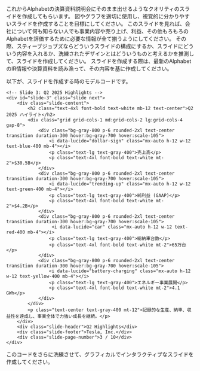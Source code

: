 これからAlphabetの決算資料説明会にそのまま出せるようなクオリティのスライドを作成してもらいます。
図やグラフを適切に使用し、視覚的に分かりやすいスライドを作成することを目標にしてください。
このスライドを見れば、会社について何も知らない人でも事業内容や売り上げ、利益、その他もろもろのAlphabetを評価するために必要な情報が全て揃うようにしてください。
その際、スティーブジョブズならどういうスライドの構成にするか、スライドにどういう内容を入れるか、洗練されたデザインとはどういうものと考えるかを推測して、スライドを作成してください。
スライドを作成する際は、最新のAlphabetのIR情報や決算資料を読み漁って、その内容を基に作成してください。

以下が、スライドを作成する時のモデルコードです。

    <!-- Slide 3: Q2 2025 Highlights -->
    <div id="slide-3" class="slide next">
        <div class="slide-content">
            <h2 class="text-4xl font-bold text-white mb-12 text-center">Q2 2025 ハイライト</h2>
            <div class="grid grid-cols-1 md:grid-cols-2 lg:grid-cols-4 gap-8">
                <div class="bg-gray-800 p-6 rounded-2xl text-center transition duration-300 hover:bg-gray-700 hover:scale-105">
                    <i data-lucide="dollar-sign" class="mx-auto h-12 w-12 text-blue-400 mb-4"></i>
                    <p class="text-lg text-gray-400">売上高</p>
                    <p class="text-4xl font-bold text-white mt-2">$30.5B</p>
                </div>
                <div class="bg-gray-800 p-6 rounded-2xl text-center transition duration-300 hover:bg-gray-700 hover:scale-105">
                    <i data-lucide="trending-up" class="mx-auto h-12 w-12 text-green-400 mb-4"></i>
                    <p class="text-lg text-gray-400">純利益 (GAAP)</p>
                    <p class="text-4xl font-bold text-white mt-2">$4.2B</p>
                </div>
                <div class="bg-gray-800 p-6 rounded-2xl text-center transition duration-300 hover:bg-gray-700 hover:scale-105">
                     <i data-lucide="car" class="mx-auto h-12 w-12 text-red-400 mb-4"></i>
                    <p class="text-lg text-gray-400">総納車台数</p>
                    <p class="text-4xl font-bold text-white mt-2">65万台</p>
                </div>
                <div class="bg-gray-800 p-6 rounded-2xl text-center transition duration-300 hover:bg-gray-700 hover:scale-105">
                    <i data-lucide="battery-charging" class="mx-auto h-12 w-12 text-yellow-400 mb-4"></i>
                    <p class="text-lg text-gray-400">エネルギー事業展開</p>
                    <p class="text-4xl font-bold text-white mt-2">4.1 GWh</p>
                </div>
            </div>
            <p class="text-center text-gray-400 mt-12">記録的な生産、納車、収益性を達成し、事業全体で力強い成長を継続。</p>
        </div>
        <div class="slide-header">Q2 Highlights</div>
        <div class="slide-footer">Tesla, Inc.</div>
        <div class="slide-page-number">3 / 10</div>
    </div>

このコードをさらに洗練させて、グラフィカルでインタラクティブなスライドを作成してください。
